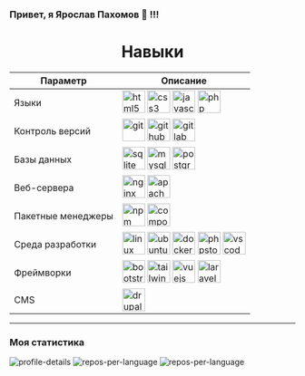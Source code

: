 ### Привет, я Ярослав Пахомов 👋 !!!


<h1 align='center'>Навыки</h1>

<center> 
  
| Параметр | Описание |
| ------ | ----------- |
| Языки   | <img src="https://cdn.jsdelivr.net/gh/devicons/devicon/icons/html5/html5-plain-wordmark.svg" alt = 'html5' width = '40px' height = '40px'/> <img src="https://cdn.jsdelivr.net/gh/devicons/devicon/icons/css3/css3-plain-wordmark.svg" alt = 'css3' width = '40px' height = '40px'/> <img src="https://cdn.jsdelivr.net/gh/devicons/devicon/icons/javascript/javascript-original.svg"  alt = 'javascript' width = '40px' height = '40px'/> <img src="https://cdn.jsdelivr.net/gh/devicons/devicon/icons/php/php-original.svg" alt = 'php' width = '40px' height = '40px'/> |
| Контроль версий | <img src="https://cdn.jsdelivr.net/gh/devicons/devicon/icons/git/git-original.svg" alt = 'git' width = '40px' height = '40px'/> <img src="https://cdn.jsdelivr.net/gh/devicons/devicon/icons/github/github-original.svg" alt = 'github' width = '40px' height = '40px'/> <img src="https://cdn.jsdelivr.net/gh/devicons/devicon/icons/gitlab/gitlab-original.svg" alt = 'gitlab' width = '40px' height = '40px'/> |
| Базы данных    |  <img src="https://cdn.jsdelivr.net/gh/devicons/devicon/icons/sqlite/sqlite-original.svg" alt = 'sqlite' width = '40px' height = '40px'/> <img src="https://cdn.jsdelivr.net/gh/devicons/devicon/icons/mysql/mysql-original.svg" alt = 'mysql' width = '40px' height = '40px'/> <img src="https://cdn.jsdelivr.net/gh/devicons/devicon/icons/postgresql/postgresql-plain-wordmark.svg" alt = 'postgresql' width = '40px' height = '40px'/> |
| Веб-сервера    |  <img src="https://cdn.jsdelivr.net/gh/devicons/devicon/icons/nginx/nginx-original.svg" alt = 'nginx' width = '40px' height = '40px'/> <img src="https://cdn.jsdelivr.net/gh/devicons/devicon/icons/apache/apache-original-wordmark.svg" alt = 'apache' width = '40px' height = '40px'/> |
| Пакетные менеджеры    |  <img src="https://cdn.jsdelivr.net/gh/devicons/devicon/icons/npm/npm-original-wordmark.svg" alt = 'npm' width = '40px' height = '40px'/> <img src="https://cdn.jsdelivr.net/gh/devicons/devicon/icons/composer/composer-original.svg" alt = 'composer' width = '40px' height = '40px'/> |
| Среда разработки    |  <img src="https://cdn.jsdelivr.net/gh/devicons/devicon/icons/linux/linux-plain.svg" alt = 'linux' width = '40px' height = '40px'/> <img src="https://cdn.jsdelivr.net/gh/devicons/devicon/icons/ubuntu/ubuntu-plain.svg" alt = 'ubuntu' width = '40px' height = '40px'/> <img src="https://cdn.jsdelivr.net/gh/devicons/devicon/icons/docker/docker-plain.svg" alt = 'docker' width = '40px' height = '40px'/> <img src="https://cdn.jsdelivr.net/gh/devicons/devicon/icons/phpstorm/phpstorm-plain.svg" alt = 'phpstorm' width = '40px' height = '40px'/> <img src="https://cdn.jsdelivr.net/gh/devicons/devicon/icons/vscode/vscode-original.svg" alt = 'vscode' width = '40px' height = '40px'/> |
| Фреймворки    |  <img src="https://cdn.jsdelivr.net/gh/devicons/devicon/icons/bootstrap/bootstrap-original-wordmark.svg" alt = 'bootstrap' width = '40px' height = '40px'/> <img src="https://cdn.jsdelivr.net/gh/devicons/devicon/icons/tailwindcss/tailwindcss-plain.svg" alt = 'tailwindcss' width = '40px' height = '40px'/> <img src="https://cdn.jsdelivr.net/gh/devicons/devicon/icons/vuejs/vuejs-original.svg" alt = 'vuejs' width = '40px' height = '40px'/> <img src="https://cdn.jsdelivr.net/gh/devicons/devicon/icons/laravel/laravel-plain.svg" alt = 'laravel' width = '40px' height = '40px'/> |
| CMS    |  <img src="https://cdn.jsdelivr.net/gh/devicons/devicon/icons/drupal/drupal-original.svg"  alt = 'drupal' width = '40px' height = '40px'/> |

</center>

***


### Моя статистика

<div id='stat' align="left" width = '100%'>

  <img src="http://github-profile-summary-cards.vercel.app/api/cards/profile-details?username=Yaroslav-Pakhomov&theme=github_dark" alt = 'profile-details'/>

  <img src="http://github-profile-summary-cards.vercel.app/api/cards/repos-per-language?username=Yaroslav-Pakhomov&theme=github_dark" alt = 'repos-per-language'/>
  
  <img src="http://github-profile-summary-cards.vercel.app/api/cards/most-commit-language?username=Yaroslav-Pakhomov&theme=github_dark" alt = 'repos-per-language'/>
  
  <!-- <img src="http://github-profile-summary-cards.vercel.app/api/cards/stats?username=Yaroslav-Pakhomov&theme=github_dark" alt = 'repos-per-language'/> -->

</div>






<!--
**Yaroslav-Pakhomov/Yaroslav-Pakhomov** is a ✨ _special_ ✨ repository because its `README.md` (this file) appears on your GitHub profile.

Here are some ideas to get you started:

- 🔭 I’m currently working on ...
- 🌱 I’m currently learning ...
- 👯 I’m looking to collaborate on ...
- 🤔 I’m looking for help with ...
- 💬 Ask me about ...
- 📫 How to reach me: ...
- 😄 Pronouns: ...
- ⚡ Fun fact: ...
-->
